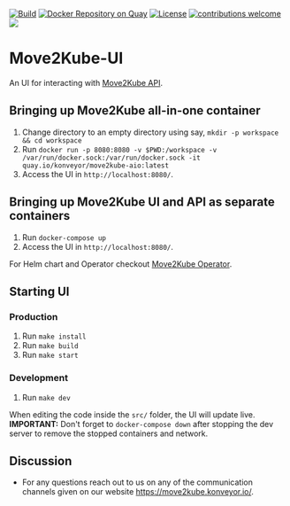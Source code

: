 [![Build](https://github.com/konveyor/move2kube-ui/workflows/Build/badge.svg 'Github Actions')](https://github.com/konveyor/move2kube-ui/actions?query=workflow%3ABuild)
[![Docker Repository on Quay](https://quay.io/repository/konveyor/move2kube-ui/status 'Docker Repository on Quay')](https://quay.io/repository/konveyor/move2kube-ui)
[![License](https://img.shields.io/:license-apache-blue.svg)](https://www.apache.org/licenses/LICENSE-2.0.html)
[![contributions welcome](https://img.shields.io/badge/contributions-welcome-brightgreen.svg?style=flat)](https://github.com/konveyor/move2kube-ui/pulls)
[<img src="https://img.shields.io/badge/slack-konveyor/move2kube-green.svg?logo=slack">](https://kubernetes.slack.com/archives/CR85S82A2)

# Move2Kube-UI

An UI for interacting with [Move2Kube API](https://github.com/konveyor/move2kube-api).

## Bringing up Move2Kube all-in-one container

1. Change directory to an empty directory using say, `mkdir -p workspace && cd workspace`
1. Run `docker run -p 8080:8080 -v $PWD:/workspace -v /var/run/docker.sock:/var/run/docker.sock -it quay.io/konveyor/move2kube-aio:latest`
1. Access the UI in `http://localhost:8080/`.

## Bringing up Move2Kube UI and API as separate containers

1. Run `docker-compose up`
1. Access the UI in `http://localhost:8080/`.

For Helm chart and Operator checkout [Move2Kube Operator](https://github.com/konveyor/move2kube-operator).

## Starting UI

### Production

1. Run `make install`
1. Run `make build`
1. Run `make start`

### Development

1. Run `make dev`

When editing the code inside the `src/` folder, the UI will update live.  
**IMPORTANT:** Don't forget to `docker-compose down` after stopping the dev server to remove the stopped containers and network.

## Discussion

-   For any questions reach out to us on any of the communication channels given on our website https://move2kube.konveyor.io/.
